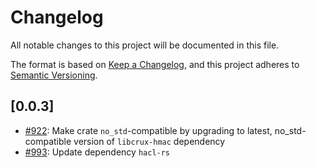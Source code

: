 # Changelog

All notable changes to this project will be documented in this file.

The format is based on [Keep a Changelog](https://keepachangelog.com/en/1.1.0/),
and this project adheres to [Semantic Versioning](https://semver.org/spec/v2.0.0.html).

## [0.0.3]

- [#922](https://github.com/cryspen/libcrux/pull/922): Make crate `no_std`-compatible by upgrading to latest, no_std-compatible version of `libcrux-hmac` dependency
- [#993](https://github.com/cryspen/libcrux/pull/993): Update dependency `hacl-rs`
